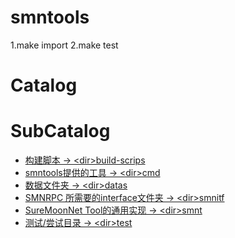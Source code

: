 # smntools

1.make import
2.make test

# Catalog

# SubCatalog

* [构建脚本 -> \<dir>build-scrips](./build-scrips/README.md)
* [smntools提供的工具 -> \<dir>cmd](./cmd/README.md)
* [数据文件夹 -> \<dir>datas](./datas/README.md)
* [SMNRPC 所需要的interface文件夹 -> \<dir>smnitf](./smnitf/README.md)
* [SureMoonNet Tool的通用实现 -> \<dir>smnt](./smnt/README.md)
* [测试/尝试目录 -> \<dir>test](./test/README.md)